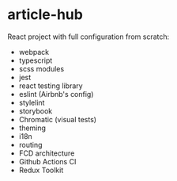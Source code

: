 # article-hub
React project with full configuration from scratch:
- webpack
- typescript
- scss modules
- jest
- react testing library
- eslint (Airbnb's config)
- stylelint
- storybook
- Chromatic (visual tests)
- theming
- i18n
- routing
- FCD architecture
- Github Actions CI
- Redux Toolkit
